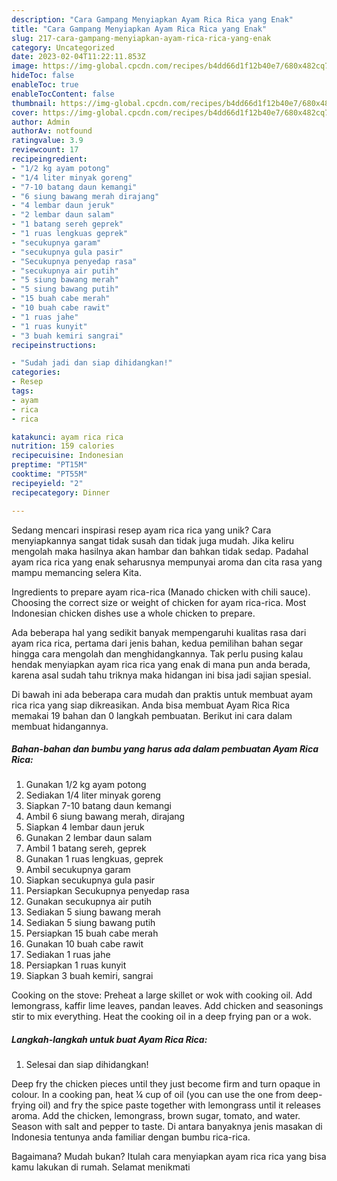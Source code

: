 ```yaml
---
description: "Cara Gampang Menyiapkan Ayam Rica Rica yang Enak"
title: "Cara Gampang Menyiapkan Ayam Rica Rica yang Enak"
slug: 217-cara-gampang-menyiapkan-ayam-rica-rica-yang-enak
category: Uncategorized
date: 2023-02-04T11:22:11.853Z
image: https://img-global.cpcdn.com/recipes/b4dd66d1f12b40e7/680x482cq70/ayam-rica-rica-foto-resep-utama.jpg
hideToc: false
enableToc: true
enableTocContent: false
thumbnail: https://img-global.cpcdn.com/recipes/b4dd66d1f12b40e7/680x482cq70/ayam-rica-rica-foto-resep-utama.jpg
cover: https://img-global.cpcdn.com/recipes/b4dd66d1f12b40e7/680x482cq70/ayam-rica-rica-foto-resep-utama.jpg
author: Admin
authorAv: notfound
ratingvalue: 3.9
reviewcount: 17
recipeingredient:
- "1/2 kg ayam potong"
- "1/4 liter minyak goreng"
- "7-10 batang daun kemangi"
- "6 siung bawang merah dirajang"
- "4 lembar daun jeruk"
- "2 lembar daun salam"
- "1 batang sereh geprek"
- "1 ruas lengkuas geprek"
- "secukupnya garam"
- "secukupnya gula pasir"
- "Secukupnya penyedap rasa"
- "secukupnya air putih"
- "5 siung bawang merah"
- "5 siung bawang putih"
- "15 buah cabe merah"
- "10 buah cabe rawit"
- "1 ruas jahe"
- "1 ruas kunyit"
- "3 buah kemiri sangrai"
recipeinstructions:

- "Sudah jadi dan siap dihidangkan!"
categories:
- Resep
tags:
- ayam
- rica
- rica

katakunci: ayam rica rica 
nutrition: 159 calories
recipecuisine: Indonesian
preptime: "PT15M"
cooktime: "PT55M"
recipeyield: "2"
recipecategory: Dinner

---
```





Sedang mencari inspirasi resep ayam rica rica yang unik? Cara menyiapkannya sangat tidak susah dan tidak juga mudah. Jika keliru mengolah maka hasilnya akan hambar dan bahkan tidak sedap. Padahal ayam rica rica yang enak seharusnya mempunyai aroma dan cita rasa yang mampu memancing selera Kita.





Ingredients to prepare ayam rica-rica (Manado chicken with chili sauce). Choosing the correct size or weight of chicken for ayam rica-rica. Most Indonesian chicken dishes use a whole chicken to prepare.

Ada beberapa hal yang sedikit banyak mempengaruhi kualitas rasa dari ayam rica rica, pertama dari jenis bahan, kedua pemilihan bahan segar hingga cara mengolah dan menghidangkannya. Tak perlu pusing kalau hendak menyiapkan ayam rica rica yang enak di mana pun anda berada, karena asal sudah tahu triknya maka hidangan ini bisa jadi sajian spesial.






Di bawah ini ada beberapa cara mudah dan praktis untuk membuat ayam rica rica yang siap dikreasikan. Anda bisa membuat Ayam Rica Rica memakai 19 bahan dan 0 langkah pembuatan. Berikut ini cara dalam membuat hidangannya.

<!--inarticleads1-->

##### Bahan-bahan dan bumbu yang harus ada dalam pembuatan Ayam Rica Rica:

1. Gunakan 1/2 kg ayam potong
1. Sediakan 1/4 liter minyak goreng
1. Siapkan 7-10 batang daun kemangi
1. Ambil 6 siung bawang merah, dirajang
1. Siapkan 4 lembar daun jeruk
1. Gunakan 2 lembar daun salam
1. Ambil 1 batang sereh, geprek
1. Gunakan 1 ruas lengkuas, geprek
1. Ambil secukupnya garam
1. Siapkan secukupnya gula pasir
1. Persiapkan Secukupnya penyedap rasa
1. Gunakan secukupnya air putih
1. Sediakan 5 siung bawang merah
1. Sediakan 5 siung bawang putih
1. Persiapkan 15 buah cabe merah
1. Gunakan 10 buah cabe rawit
1. Sediakan 1 ruas jahe
1. Persiapkan 1 ruas kunyit
1. Siapkan 3 buah kemiri, sangrai


Cooking on the stove: Preheat a large skillet or wok with cooking oil. Add lemongrass, kaffir lime leaves, pandan leaves. Add chicken and seasonings stir to mix everything. Heat the cooking oil in a deep frying pan or a wok. 

<!--inarticleads2-->

##### Langkah-langkah untuk buat Ayam Rica Rica:


1. Selesai dan siap dihidangkan!

Deep fry the chicken pieces until they just become firm and turn opaque in colour. In a cooking pan, heat ¼ cup of oil (you can use the one from deep-frying oil) and fry the spice paste together with lemongrass until it releases aroma. Add the chicken, lemongrass, brown sugar, tomato, and water. Season with salt and pepper to taste. Di antara banyaknya jenis masakan di Indonesia tentunya anda familiar dengan bumbu rica-rica. 

Bagaimana? Mudah bukan? Itulah cara menyiapkan ayam rica rica yang bisa kamu lakukan di rumah. Selamat menikmati
